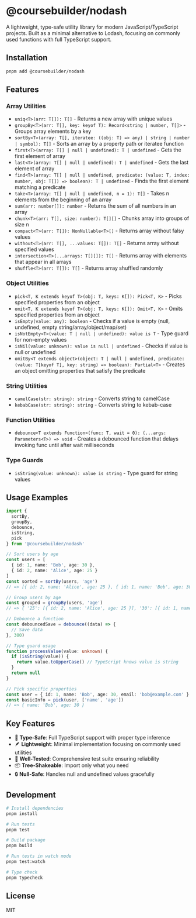 # @coursebuilder/nodash

A lightweight, type-safe utility library for modern JavaScript/TypeScript projects. Built as a minimal alternative to Lodash, focusing on commonly used functions with full TypeScript support.

## Installation

```bash
pnpm add @coursebuilder/nodash
```

## Features

### Array Utilities

- `uniq<T>(arr: T[]): T[]` - Returns a new array with unique values
- `groupBy<T>(arr: T[], key: keyof T): Record<string | number, T[]>` - Groups array elements by a key
- `sortBy<T>(array: T[], iteratee: ((obj: T) => any) | string | number | symbol): T[]` - Sorts an array by a property path or iteratee function
- `first<T>(array: T[] | null | undefined): T | undefined` - Gets the first element of array
- `last<T>(array: T[] | null | undefined): T | undefined` - Gets the last element of array
- `find<T>(array: T[] | null | undefined, predicate: (value: T, index: number, obj: T[]) => boolean): T | undefined` - Finds the first element matching a predicate
- `take<T>(array: T[] | null | undefined, n = 1): T[]` - Takes n elements from the beginning of an array
- `sum(arr: number[]): number` - Returns the sum of all numbers in an array
- `chunk<T>(arr: T[], size: number): T[][]` - Chunks array into groups of size n
- `compact<T>(arr: T[]): NonNullable<T>[]` - Returns array without falsy values
- `without<T>(arr: T[], ...values: T[]): T[]` - Returns array without specified values
- `intersection<T>(...arrays: T[][]): T[]` - Returns array with elements that appear in all arrays
- `shuffle<T>(arr: T[]): T[]` - Returns array shuffled randomly

### Object Utilities

- `pick<T, K extends keyof T>(obj: T, keys: K[]): Pick<T, K>` - Picks specified properties from an object
- `omit<T, K extends keyof T>(obj: T, keys: K[]): Omit<T, K>` - Omits specified properties from an object
- `isEmpty(value: any): boolean` - Checks if a value is empty (null, undefined, empty string/array/object/map/set)
- `isNotEmpty<T>(value: T | null | undefined): value is T` - Type guard for non-empty values
- `isNil(value: unknown): value is null | undefined` - Checks if value is null or undefined
- `omitBy<T extends object>(object: T | null | undefined, predicate: (value: T[keyof T], key: string) => boolean): Partial<T>` - Creates an object omitting properties that satisfy the predicate

### String Utilities

- `camelCase(str: string): string` - Converts string to camelCase
- `kebabCase(str: string): string` - Converts string to kebab-case

### Function Utilities

- `debounce<T extends Function>(func: T, wait = 0): (...args: Parameters<T>) => void` - Creates a debounced function that delays invoking func until after wait milliseconds

### Type Guards

- `isString(value: unknown): value is string` - Type guard for string values

## Usage Examples

```typescript
import { 
  sortBy, 
  groupBy, 
  debounce, 
  isString, 
  pick 
} from '@coursebuilder/nodash'

// Sort users by age
const users = [
  { id: 1, name: 'Bob', age: 30 },
  { id: 2, name: 'Alice', age: 25 }
]
const sorted = sortBy(users, 'age')
// => [{ id: 2, name: 'Alice', age: 25 }, { id: 1, name: 'Bob', age: 30 }]

// Group users by age
const grouped = groupBy(users, 'age')
// => { '25': [{ id: 2, name: 'Alice', age: 25 }], '30': [{ id: 1, name: 'Bob', age: 30 }] }

// Debounce a function
const debouncedSave = debounce((data) => {
  // Save data
}, 300)

// Type guard usage
function processValue(value: unknown) {
  if (isString(value)) {
    return value.toUpperCase() // TypeScript knows value is string
  }
  return null
}

// Pick specific properties
const user = { id: 1, name: 'Bob', age: 30, email: 'bob@example.com' }
const basicInfo = pick(user, ['name', 'age'])
// => { name: 'Bob', age: 30 }
```

## Key Features

- 🎯 **Type-Safe**: Full TypeScript support with proper type inference
- 🪶 **Lightweight**: Minimal implementation focusing on commonly used utilities
- 🧪 **Well-Tested**: Comprehensive test suite ensuring reliability
- 📦 **Tree-Shakeable**: Import only what you need
- 🔒 **Null-Safe**: Handles null and undefined values gracefully

## Development

```bash
# Install dependencies
pnpm install

# Run tests
pnpm test

# Build package
pnpm build

# Run tests in watch mode
pnpm test:watch

# Type check
pnpm typecheck
```

## License

MIT 